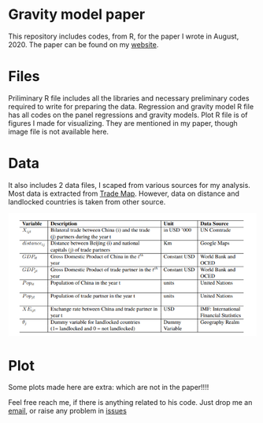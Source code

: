# Gravity model paper
This repository includes codes, from R, for the paper I wrote in August, 2020. The paper can be found on my [website](https://arubhardwaj.github.io/files/JCGS_Paper.pdf).

# Files
Priliminary R file includes all the libraries and necessary preliminary codes required to write for preparing the data. 
Regression and gravity model R file has all codes on the panel regressions and gravity models.
Plot R file is of figures I made for visualizing. They are mentioned in my paper, though image file is not available here.

# Data
It also includes 2 data files, I scaped from various sources for my analysis. Most data is extracted from [Trade Map](https://www.trademap.org/). However, data on distance and landlocked countries is taken from other source.

![alt text](/Figures/tab.PNG)


# Plot
Some plots made here are extra: which are not in the paper!!!!

Feel free reach me, if there is anything related to his code. Just drop me an [email](mailto:arubhardwaj@tuta.io), or raise any problem in [issues](https://github.com/arubhardwaj/Gravity-model-paper)
